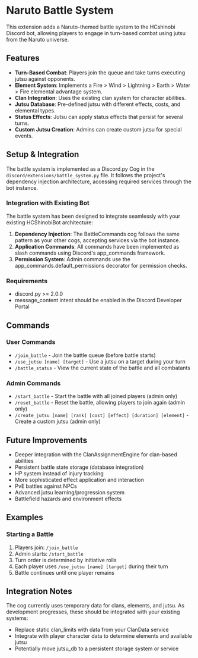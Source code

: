 # Naruto Battle System

This extension adds a Naruto-themed battle system to the HCshinobi Discord bot, allowing players to engage in turn-based combat using jutsu from the Naruto universe.

## Features

- **Turn-Based Combat**: Players join the queue and take turns executing jutsu against opponents.
- **Element System**: Implements a Fire > Wind > Lightning > Earth > Water > Fire elemental advantage system.
- **Clan Integration**: Uses the existing clan system for character abilities.
- **Jutsu Database**: Pre-defined jutsu with different effects, costs, and elemental types.
- **Status Effects**: Jutsu can apply status effects that persist for several turns.
- **Custom Jutsu Creation**: Admins can create custom jutsu for special events.

## Setup & Integration

The battle system is implemented as a Discord.py Cog in the `discord/extensions/battle_system.py` file. It follows the project's dependency injection architecture, accessing required services through the bot instance.

### Integration with Existing Bot

The battle system has been designed to integrate seamlessly with your existing HCShinobiBot architecture:

1. **Dependency Injection**: The BattleCommands cog follows the same pattern as your other cogs, accepting services via the bot instance.
2. **Application Commands**: All commands have been implemented as slash commands using Discord's app_commands framework.
3. **Permission System**: Admin commands use the app_commands.default_permissions decorator for permission checks.

### Requirements

- discord.py >= 2.0.0
- message_content intent should be enabled in the Discord Developer Portal

## Commands

### User Commands

- `/join_battle` - Join the battle queue (before battle starts)
- `/use_jutsu [name] [target]` - Use a jutsu on a target during your turn
- `/battle_status` - View the current state of the battle and all combatants

### Admin Commands

- `/start_battle` - Start the battle with all joined players (admin only)
- `/reset_battle` - Reset the battle, allowing players to join again (admin only)
- `/create_jutsu [name] [rank] [cost] [effect] [duration] [element]` - Create a custom jutsu (admin only)

## Future Improvements

- Deeper integration with the ClanAssignmentEngine for clan-based abilities
- Persistent battle state storage (database integration)
- HP system instead of injury tracking
- More sophisticated effect application and interaction
- PvE battles against NPCs
- Advanced jutsu learning/progression system
- Battlefield hazards and environment effects

## Examples

### Starting a Battle

1. Players join: `/join_battle`
2. Admin starts: `/start_battle`  
3. Turn order is determined by initiative rolls
4. Each player uses `/use_jutsu [name] [target]` during their turn
5. Battle continues until one player remains

## Integration Notes

The cog currently uses temporary data for clans, elements, and jutsu. As development progresses, these should be integrated with your existing systems:

- Replace static clan_limits with data from your ClanData service
- Integrate with player character data to determine elements and available jutsu
- Potentially move jutsu_db to a persistent storage system or service
